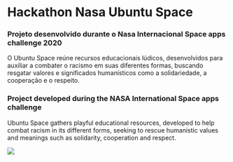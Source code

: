 # Hackathon Nasa Ubuntu Space

<h3>Projeto desenvolvido durante o Nasa Internacional Space apps challenge 2020</h3>

O Ubuntu Space reúne recursos educacionais lúdicos, desenvolvidos para auxiliar a combater o racismo em suas diferentes formas, buscando resgatar valores e significados humanísticos como a solidariedade, a cooperação e o respeito.

<h3>Project developed during the NASA International Space apps challenge</h3>

Ubuntu Space gathers playful educational resources, developed to help combat racism in its different forms, seeking to rescue humanistic values and meanings such as solidarity, cooperation and respect.

<img src="./images/capa 1.png">
